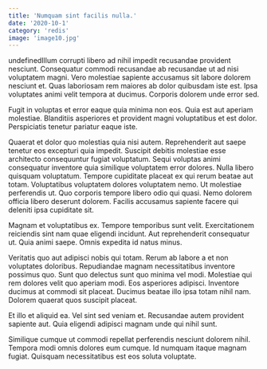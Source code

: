 ```yaml
---
title: 'Numquam sint facilis nulla.'
date: '2020-10-1'
category: 'redis'
image: 'image10.jpg'
---
```


undefinedIllum corrupti libero ad nihil impedit recusandae provident nesciunt. Consequatur commodi recusandae ab recusandae ut ad nisi voluptatem magni. Vero molestiae sapiente accusamus sit labore dolorem nesciunt et. Quas laboriosam rem maiores ab dolor quibusdam iste est. Ipsa voluptates animi velit tempora at ducimus. Corporis dolorem unde error sed.
 Fugit in voluptas et error eaque quia minima non eos. Quia est aut aperiam molestiae. Blanditiis asperiores et provident magni voluptatibus et est dolor. Perspiciatis tenetur pariatur eaque iste.
 Quaerat et dolor quo molestias quia nisi autem. Reprehenderit aut saepe tenetur eos excepturi quia impedit. Suscipit debitis molestiae esse architecto consequuntur fugiat voluptatum. Sequi voluptas animi consequatur inventore quia similique voluptatem error dolores. Nulla libero quisquam voluptatum.
Tempore cupiditate placeat ex qui rerum beatae aut totam. Voluptatibus voluptatem dolores voluptatem nemo. Ut molestiae perferendis ut. Quo corporis tempore libero odio qui quasi. Nemo dolorem officia libero deserunt dolorem. Facilis accusamus sapiente facere qui deleniti ipsa cupiditate sit.
 Magnam et voluptatibus ex. Tempore temporibus sunt velit. Exercitationem reiciendis sint nam quae eligendi incidunt. Aut reprehenderit consequatur ut. Quia animi saepe. Omnis expedita id natus minus.
 Veritatis quo aut adipisci nobis qui totam. Rerum ab labore a et non voluptates doloribus. Repudiandae magnam necessitatibus inventore possimus quo.
Sunt quo delectus sunt quo minima vel modi. Molestiae qui rem dolores velit quo aperiam modi. Eos asperiores adipisci. Inventore ducimus at commodi sit placeat. Ducimus beatae illo ipsa totam nihil nam. Dolorem quaerat quos suscipit placeat.
 Et illo et aliquid ea. Vel sint sed veniam et. Recusandae autem provident sapiente aut. Quia eligendi adipisci magnam unde qui nihil sunt.
 Similique cumque ut commodi repellat perferendis nesciunt dolorem nihil. Tempora modi omnis dolores eum cumque. Id numquam itaque magnam fugiat. Quisquam necessitatibus est eos soluta voluptate.

